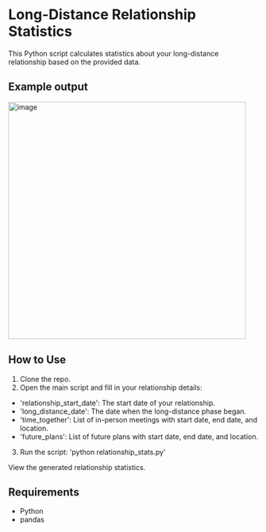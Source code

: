 # Long-Distance Relationship Statistics

This Python script calculates statistics about your long-distance relationship based on the provided data.

## Example output
<img width="478" alt="image" src="https://github.com/cqueenly/ldr_statistics/assets/79771221/f8573b56-7a34-4022-bf3b-2bbb6c8ef41b">

## How to Use

1. Clone the repo.
2. Open the main script and fill in your relationship details:
- 'relationship_start_date': The start date of your relationship.
- 'long_distance_date': The date when the long-distance phase began.
- 'time_together': List of in-person meetings with start date, end date, and location.
- 'future_plans': List of future plans with start date, end date, and location.
3. Run the script: 'python relationship_stats.py'
  
View the generated relationship statistics.

## Requirements
- Python
- pandas
